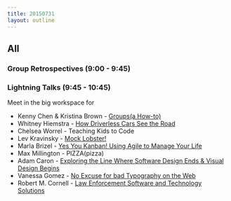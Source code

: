 ```yaml
---
title: 20150731
layout: outline
---
```


## All

### Group Retrospectives (9:00 - 9:45)

### Lightning Talks (9:45 - 10:45)

Meet in the big workspace for

* Kenny Chen & Kristina Brown - [Groups(a How-to)](https://gist.github.com/kristinabrown/a4360701b899cc807959)
* Whitney Hiemstra - [How Driverless Cars See the Road](https://gist.github.com/whithub/93645e3e3d519d80d425)
* Chelsea Worrel - Teaching Kids to Code
* Lev Kravinsky - [Mock Lobster!](https://gist.github.com/levthedev/7cf717c5ff78014f2a23)
* Marla Brizel - [Yes You Kanban! Using Agile to Manage Your Life](https://gist.github.com/marlabrizel/97e3864d1fa0091efbad)
* Max Millington - PIZZA(pizza)
* Adam Caron - [Exploring the Line Where Software Design Ends & Visual Design Begins](https://gist.github.com/adamcaron/4413ae0598e5163007ac)
* Vanessa Gomez - [No Excuse for bad Typography on the Web](https://gist.github.com/vanegomez/0760da668eced70dcc00)
* Robert M. Cornell - [Law Enforcement Software and Technology Solutions](https://gist.github.com/RMCornell/ef6662da4c53bc9689e7)
